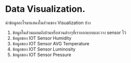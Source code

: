 # Data Visualization.
นำข้อมูลอะไรมาแสดงในส่วนของ Visualization บ้าง

1. ข้อมูลในส่วนแผนผังบ้านหรือสวนต่างๆที่เราออกแบบและวาง sensor ไว้
2. ข้อมูลของ IOT Sensor Humidity
3. ข้อมูลของ IOT Sensor AVG Temperature
4. ข้อมูลของ IOT Sensor Luminosity
5. ข้อมูลของ IOT Sensor Pressure
